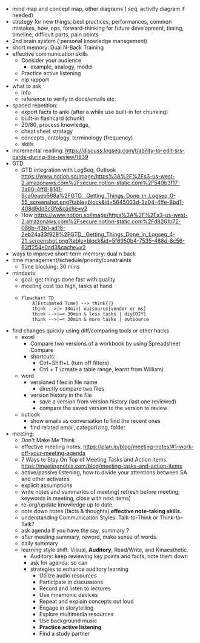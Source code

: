 - mind map and concept map, other diagrams ( seq, activity diagram if needed)
- strategy for new things: best practices, performances, common mistakes, how, ops, forward-thinking for future development, timing, timeline, difficult parts, pain points
- 2nd brain system ( personal knowledge management)
- short memory: Dual N-Back Training
- effective communication skills
	- Consider your audience
		- example, analogy,  model
	- Practice active listening
	- nlp rapport
- what to ask
	- info
	- reference to verify in docs/emails etc.
- spaced repetition:
	- export facts to anki (after a while use built-in for chunking)
	- built-in flashcard (chunk)
	- 20/80, process knowledge,
	- cheat sheet strategy
	- concepts, ontology, terminology (frequency)
	- skills
- incremental reading: https://discuss.logseq.com/t/ability-to-edit-srs-cards-during-the-review/1839
- GTD
	- GTD integration with LogSeq, Outlook
	  https://www.notion.so/image/https%3A%2F%2Fs3-us-west-2.amazonaws.com%2Fsecure.notion-static.com%2F549b3f17-3a80-4ff8-8141-9ca0eaeb568a%2FGTD__Getting_Things_Done_in_Logseq_0-55_screenshot.png?table=block&id=5645003d-3a04-4ffe-8bd1-408d9dd3c0fe&cache=v2
	- How https://www.notion.so/image/https%3A%2F%2Fs3-us-west-2.amazonaws.com%2Fsecure.notion-static.com%2Fd8261b72-086b-43b1-ad18-2eb24a33f928%2FGTD__Getting_Things_Done_in_Logseq_4-21_screenshot.png?table=block&id=5f6950b4-7535-488d-8c56-63ff254e0ad3&cache=v2
- ways to improve short-term memory: dual n back
- time management/schedule/priority/constraints
	- Time blocking: 30 mins
- mindsets
	- goal: get things done fast with quality
	- meeting cost too high, tasks at hand
	- ``` mermaid
	  flowchart TD
	      A[Estimated Time] --> think{?}
	      think -->|> 30min| outsource[vendor or ms]
	      think -->|=< 30min & less tasks | diy[DIY]
	      think -->|=< 30min & more tasks | outsource
	  
	  ```
- find changes quickly using diff/comparing tools or other hacks
	- excel
		- Compare two versions of a workbook by using Spreadsheet Compare
		- shortcuts:
			- Ctrl+Shift+L  (turn off filters)
			- Ctrl + T  (create a table range, learnt from William)
	- word
		- versioned files in file name
			- directly compare two files
		- version history in the file
			- save a version from version history (last one reviewed)
			- compare the saved version to the version to review
	- outlook
		- show emails as conversation to find the recent ones
		- find related email, categorizing, folder
- meeting:
	- Don't Make Me Think
	- effective meeting notes: https://plan.io/blog/meeting-notes/#1-work-off-your-meeting-agenda
	- 7 Ways to Stay On Top of Meeting Tasks and Action Items: https://meetingnotes.com/blog/meeting-tasks-and-action-items
	- active/passive listening, how to divide your attentions between SA and other activates
	- explicit assumptions
	- write notes and summaries of meeting( refresh before meeting, keywords in meeting, close with next items)
	- re-org/update knowledge up to date.
	- note down notes (facts & thoughts)  **effective note-taking skills.**
	- understanding Communication Styles: Talk-to-Think or Think-to-Talk?
	- ask agenda if you have the say, summary ?
	- after meeting summary, reword, make sense of words.
	- daily summary
	- learning style shift: Visual, **Auditory**, Read/Write, and Kinaesthetic.
		- Auditory: keep reviewing key points and facts, note them down
		- ask for agenda: so can
		- strategies to enhance auditory learning
			- Utilize audio resources
			- Participate in discussions
			- Record and listen to lectures
			- Use mnemonic devices
			- Repeat and explain concepts out loud
			- Engage in storytelling
			- Explore multimedia resources
			- Use background music
			- **Practice active listening**
			- Find a study partner